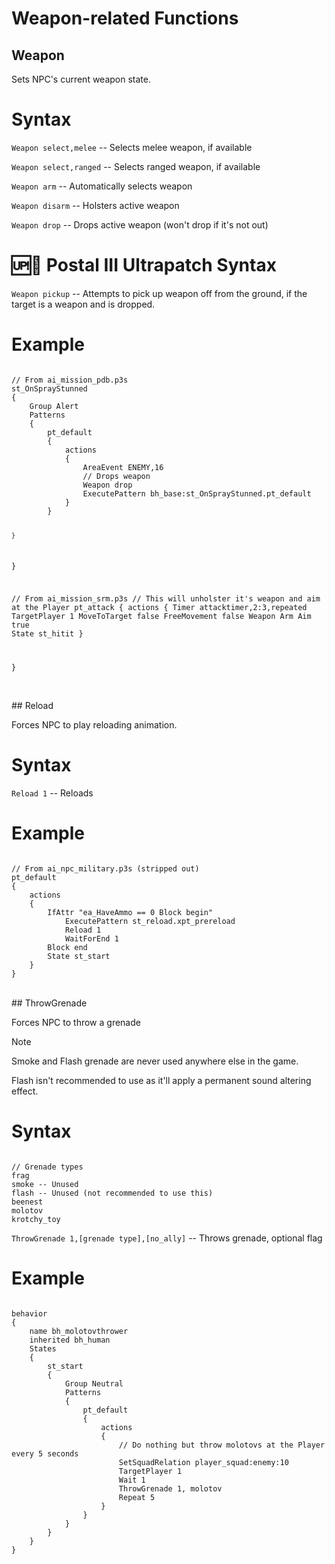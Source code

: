 # Weapon-related Functions

## Weapon

Sets NPC's current weapon state.

<h1>Syntax</h1>
<p><code class="language-js">Weapon select,melee</code> -- Selects melee weapon, if available</p>
<p><code class="language-js">Weapon select,ranged</code> -- Selects ranged weapon, if available</p>
<p><code class="language-js">Weapon arm</code> -- Automatically selects weapon</p>
<p><code class="language-js">Weapon disarm</code> -- Holsters active weapon</p>
<p><code class="language-js">Weapon drop</code> -- Drops active weapon (won't drop if it's not out)</p>

# 🆙🪽 Postal III Ultrapatch Syntax
`Weapon pickup` -- Attempts to pick up weapon off from the ground, if the target is a weapon and is dropped.

<h1>Example</h1>
<pre><code class="language-js">
// From ai_mission_pdb.p3s
st_OnSprayStunned
{	
	Group Alert
	Patterns
	{
		pt_default
		{
			actions
			{
				AreaEvent ENEMY,16
				// Drops weapon
				Weapon drop
				ExecutePattern bh_base:st_OnSprayStunned.pt_default
			}
		}
		
	}
}

// From ai_mission_srm.p3s
// This will unholster it's weapon and aim at the Player
pt_attack
{
	actions
	{
		Timer attacktimer,2:3,repeated
		TargetPlayer 1
		MoveToTarget false
		FreeMovement false
		Weapon Arm
		Aim true
		State st_hitit
	}

}
</code></pre>

<br>
## Reload

Forces NPC to play reloading animation.

<h1>Syntax</h1>
<p><code class="language-js">Reload 1</code> -- Reloads</p>
<h1>Example</h1>
<pre><code class="language-js">
// From ai_npc_military.p3s (stripped out)
pt_default
{
	actions 
	{
		IfAttr "ea_HaveAmmo == 0 Block begin"
			ExecutePattern st_reload.xpt_prereload
			Reload 1
			WaitForEnd 1
		Block end
		State st_start
	}
}
</code></pre>

<br>
## ThrowGrenade

Forces NPC to throw a grenade

<div class="admonition note">
<p class="admonition-title">Note</p>
<p>Smoke and Flash grenade are never used anywhere else in the game.</p>
<p>Flash isn't recommended to use as it'll apply a permanent sound altering effect.</p>
</div>

<h1>Syntax</h1>
<pre><code class="language-js">
// Grenade types
frag
smoke -- Unused
flash -- Unused (not recommended to use this)
beenest
molotov
krotchy_toy
</code></pre>
<p><code class="language-js">ThrowGrenade 1,[grenade type],[no_ally]</code> -- Throws grenade, optional flag
<h1>Example</h1>
<pre><code class="language-js">
behavior
{
	name bh_molotovthrower
	inherited bh_human
	States
	{
		st_start
		{
			Group Neutral
			Patterns
			{
				pt_default
				{
					actions
					{
						// Do nothing but throw molotovs at the Player every 5 seconds
						SetSquadRelation player_squad:enemy:10
						TargetPlayer 1
						Wait 1
						ThrowGrenade 1, molotov
						Repeat 5
					}
				}
			}
		}
	}
}
</code></pre>